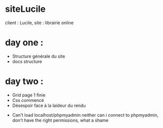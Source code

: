 # siteLucile
client : Lucile, site : librairie online

# day one :
* Structure générale du site
* docs structure

# day two :
* Grid page 1 finie
* Css commencé
* Désespoir face à la laideur du rendu

+ Can't load localhost/phpmyadmin neither can i connect to phpmyadmin, don't have the right permissions, what a shame
